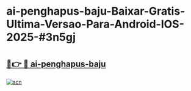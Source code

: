 # ai-penghapus-baju-Baixar-Gratis-Ultima-Versao-Para-Android-IOS-2025-#3n5gj

# <h2><a href="https://ainizakaria.my?title=ai-penghapus-baju&ref=22M">🔗👉 🔴 ai-penghapus-baju</a></h2>

[![acn](https://github.com/user-attachments/assets/0f9c940e-d8b0-45ae-aac7-cd30a18b3e1c)](https://ainizakaria.my?title=ai-penghapus-baju&ref=22M)

